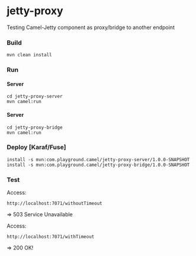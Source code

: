 # jetty-proxy
Testing Camel-Jetty component as proxy/bridge to another endpoint

### Build

    mvn clean install

### Run

#### Server

    cd jetty-proxy-server
    mvn camel:run

#### Server

    cd jetty-proxy-bridge
    mvn camel:run

### Deploy [Karaf/Fuse]

    install -s mvn:com.playground.camel/jetty-proxy-server/1.0.0-SNAPSHOT
    install -s mvn:com.playground.camel/jetty-proxy-bridge/1.0.0-SNAPSHOT

### Test

Access:

    http://localhost:7071/withoutTimeout
=> 503 Service Unavailable

Access:

    http://localhost:7071/withTimeout
=> 200 OK!
